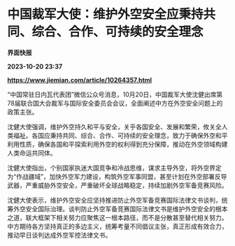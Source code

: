 # 中国裁军大使：维护外空安全应秉持共同、综合、合作、可持续的安全理念
**界面快报**

**2023-10-20 23:37**

**https://www.jiemian.com/article/10264357.html**

“中国常驻日内瓦代表团”微信公众号消息，10月20日，中国裁军大使沈健出席第78届联合国大会裁军与国际安全委员会会议，全面阐述中方在外空安全问题上的政策主张。

沈健大使强调，维护外空持久和平与安全，关乎各国安全、发展和繁荣，攸关全人类福祉。各国应秉持共同、综合、合作、可持续的安全理念，致力于确保外空和平利用性质，确保各国和平探索利用外空的权利得到充分保障，推动在外空领域构建人类命运共同体。

沈健大使指出，个别国家执迷大国竞争和冷战思维，谋求主导外空，将外空界定为“作战疆域”，加快外空军力建设，构筑外空军事同盟，甚至计划在外空部署反导武器，严重威胁外空安全，严重破坏全球战略稳定，持续加剧外空军备竞赛风险。

沈健大使表示，维护外空安全应坚持推进防止外空军备竞赛国际法律文书谈判，统筹外空安全国际治理。谈判防止外空军备竞赛国际法律文书是维护外空安全的根本之道，联大框架下相关努力应聚焦这一根本路径，而不是分散甚至替代相关努力。中方期待各方坚持真正的多边主义，统筹考量不同倡议主张，真正形成有效合力，推动早日谈判达成外空军控法律文书。